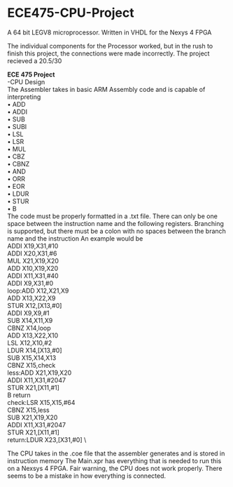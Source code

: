# ECE475-CPU-Project
A 64 bit LEGV8 microprocessor. Written in VHDL for the Nexys 4 FPGA

The individual components for the Processor worked, but in the rush to finish this project, the connections were made incorrectly. The project recieved a 20.5/30

**ECE 475 Project**\
-CPU Design\
The Assembler takes in basic ARM Assembly code and is capable of interpreting\
•	ADD \
•	ADDI \
•	SUB \
•	SUBI \
•	LSL \
•	LSR \
•	MUL \
•	CBZ \
•	CBNZ \
•	AND \
•	ORR \
•	EOR \
•	LDUR \
•	STUR \
•	B \
The code must be properly formatted in a .txt file. There can only be one space between
the instruction name and the following registers. Branching is supported, but there must
be a colon with no spaces between the branch name and the instruction
An example would be \
ADDI X19,X31,#10 \
ADDI X20,X31,#6 \
MUL X21,X19,X20 \
ADD X10,X19,X20 \
ADDI X11,X31,#40 \
ADDI X9,X31,#0 \
loop:ADD X12,X21,X9 \
ADD X13,X22,X9 \
STUR X12,[X13,#0] \
ADDI X9,X9,#1 \
SUB X14,X11,X9 \
CBNZ X14,loop \
ADD X13,X22,X10 \
LSL X12,X10,#2 \
LDUR X14,[X13,#0] \
SUB X15,X14,X13 \
CBNZ X15,check \
less:ADD X21,X19,X20 \
ADDI X11,X31,#2047 \
STUR X21,[X11,#1] \
B return \
check:LSR X15,X15,#64 \
CBNZ X15,less \
SUB X21,X19,X20 \
ADDI X11,X31,#2047 \
STUR X21,[X11,#1] \
return:LDUR X23,[X31,#0] \

The CPU takes in the .coe file that the assembler generates and is stored in instruction memory
The Main.xpr has everything that is needed to run this on a Nexsys 4 FPGA.
Fair warning, the CPU does not work properly. There seems to be a mistake in how everything is
connected. 
